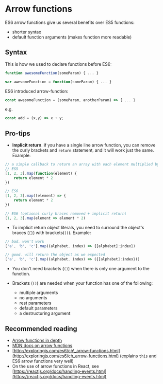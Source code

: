 # Arrow functions

ES6 arrow functions give us several benefits over ES5 functions:

* shorter syntax
* default function arguments \(makes function more readable\)

## Syntax

This is how we used to declare functions before ES6:

```javascript
function awesomeFunction(someParam) { ... }

var awesomeFunction = function(someParam) { ... }
```

ES6 introduced arrow-function:

```javascript
const awesomeFunction = (someParam, anotherParam) => { ... }
```

e.g.

```javascript
const add = (x,y) => x + y;
```

## Pro-tips

* **Implicit return**. if you have a single line arrow function, you can remove the curly brackets and `return` statement, and it will work just the same. Example:

```javascript
// a simple callback to return an array with each element multiplied by 2
// ES5
[1, 2, 3].map(function(element) {
    return element * 2
})

// ES6
[1, 2, 3].map((element) => {
    return element * 2
})

// ES6 (optional curly braces removed + implicit return)
[1, 2, 3].map(element => element * 2)
```

* To implicit return object literals, you need to surround the object's braces \(`{}`\) with brackets\(`()`\). Example:

```javascript
// bad. won't work
['a', 'b', 'c'].map((alphabet, index) => {[alphabet]:index})

// good. will return the object as we expected
['a', 'b', 'c'].map((alphabet, index) => ({[alphabet]:index}))
```

* You don't need brackets \(`()`\) when there is only one argument to the function.

* Brackets \(`()`\) are needed when your function has one of the following:
  * multiple arguments
  * no arguments
  * rest parameters
  * default parameters
  * a destructuring argument

## Recommended reading

* [Arrow functions in depth](https://hacks.mozilla.org/2015/06/es6-in-depth-arrow-functions/)
* [MDN docs on arrow functions](https://developer.mozilla.org/en-US/docs/Web/JavaScript/Reference/Functions/Arrow_functions)
* [http://exploringjs.com/es6/ch\_arrow-functions.html](http://exploringjs.com/es6/ch_arrow-functions.html) \(explains `this` and ES6 arrow functions very well\)
* On the use of arrow functions in React, see [https://reactjs.org/docs/handling-events.html](https://reactjs.org/docs/handling-events.html)


